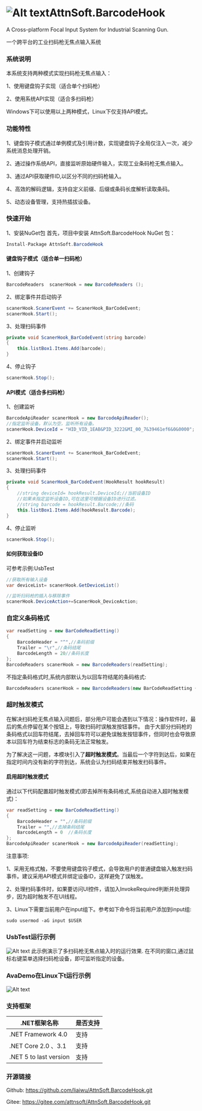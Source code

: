 # ![Alt text](BarcodeHook/BarcodeReader.ico "AttnSoft.AutoUpdate")AttnSoft.BarcodeHook
A Cross-platform Focal Input System for Industrial Scanning Gun.

一个跨平台的工业扫码枪无焦点输入系统
### 系统说明
本系统支持两种模式实现扫码枪无焦点输入：

1、使用键盘钩子实现（适合单个扫码枪）

2、使用系统API实现（适合多扫码枪）

Windows下可以使用以上两种模式，Linux下仅支持API模式。


### 功能特性
1、键盘钩子模式通过单例模式及引用计数，实现键盘钩子全局仅注入一次，减少系统消息处理开销。

2、通过操作系统API，直接监听原始硬件输入，实现工业条码枪无焦点输入。

3、通过API获取硬件ID,以区分不同的扫码枪输入。

4、高效的解码逻辑，支持自定义前缀、后缀或条码长度解析读取条码。

5、动态设备管理，支持热插拔设备。
### 快速开始
1、安装NuGet包
首先，项目中安装 AttnSoft.BarcodeHook NuGet 包：
```csharp
Install-Package AttnSoft.BarcodeHook
```
#### 键盘钩子模式（适合单一扫码枪）
1、创建钩子
```csharp
BarcodeReaders  scanerHook = new BarcodeReaders ();
```
2、绑定事件并启动钩子
```csharp
scanerHook.ScanerEvent += ScanerHook_BarCodeEvent;
scanerHook.Start();
```
3、处理扫码事件
```csharp
private void ScanerHook_BarCodeEvent(string barcode)
{
    this.listBox1.Items.Add(barcode);
}
```
4、停止钩子
```csharp
scanerHook.Stop();
```
#### API模式（适合多扫码枪）
1、创建监听
```csharp
BarcodeApiReader scanerHook = new BarcodeApiReader();
//指定监听设备。默认为空，监听所有设备。
scanerHook.DeviceId = "HID_VID_1EAB&PID_3222&MI_00_7&39461ef6&0&0000";
```
2、绑定事件并启动监听
```csharp
scanerHook.ScanerEvent += ScanerHook_BarCodeEvent;
scanerHook.Start();
```
3、处理扫码事件
```csharp
private void ScanerHook_BarCodeEvent(HookResult hookResult)
{
    //string deviceId= hookResult.DeviceId;//当前设备ID
    //如果未指定监听设备ID,可在这里可根据设备ID进行过滤。
    //string barcode = hookResult.Barcode;//条码
    this.listBox1.Items.Add(hookResult.Barcode);
}
```
4、停止监听
```csharp
scanerHook.Stop();
```
#### 如何获取设备ID
可参考示例:UsbTest
```csharp
//获取所有输入设备
var deviceList= scanerHook.GetDeviceList()

//监听扫码枪的插入与移除事件
scanerHook.DeviceAction+=ScanerHook_DeviceAction;
```

### 自定义条码格式

```csharp
var readSetting = new BarCodeReadSetting()
{
    BarcodeHeader = "^",//条码前缀
    Trailer = "\r",//条码结尾
    BarcodeLength = 20//条码长度
};
BarcodeReaders scanerHook = new BarcodeReaders(readSetting);
```
不指定条码格式时,系统内部默认为以回车符结尾的条码格式:
```csharp
BarcodeReaders scanerHook = new BarcodeReaders(new BarCodeReadSetting { Trailer="\r"});
```
### 超时触发模式

在解决扫码枪无焦点输入问题后，部分用户可能会遇到以下情况：操作软件时，最后的焦点停留在某个按钮上，导致扫码时误触发按钮事件。
由于大部分扫码枪的条码格式以回车符结尾，去掉回车符可以避免误触发按钮事件，但同时也会导致原本以回车符为结束标志的条码无法正常触发。

为了解决这一问题，本模块引入了**超时触发模式**。当最后一个字符到达后，如果在指定时间内没有新的字符到达，系统会认为扫码结束并触发扫码事件。

#### 启用超时触发模式

通过以下代码配置超时触发模式(即去掉所有条码格式,系统自动进入超时触发模式)：
```csharp
var readSetting = new BarCodeReadSetting()
{
    BarcodeHeader = "",//条码前缀
    Trailer = "",//去掉条码结尾
    BarcodeLength = 0  //条码长度
};
BarcodeApiReader scanerHook = new BarcodeApiReader(readSetting);
```
注意事项:

1、采用无格式触，不要使用键盘钩子模式，会导致用户的普通键盘输入触发扫码事件。建议采用API模式并绑定设备ID，这样避免了误触发。


2、处理扫码事件时，如果要访问UI控件，请加入InvokeRequired判断并处理异步，因为超时触发不在UI线程。

3、Linux下需要当前用户在input组下。参考如下命令将当前用户添加到input组:
```
sudo usermod -aG input $USER
```
### UsbTest运行示例
![Alt text](demo.gif "Demo")
此示例演示了多扫码枪无焦点输入时的运行效果.
在不同的窗口,通过鼠标右键菜单选择扫码枪设备，即可监听指定的设备。
### AvaDemo在Linux下t运行示例
![Alt text](Avdemo.gif "Demo")

### 支持框架

| .NET框架名称               | 是否支持 |
| -------------------------- | -------- |
| .NET Framework 4.0        | 支持     |
| .NET Core 2.0 、3.1        | 支持     |
| .NET 5  to last version   | 支持     |

### 开源链接
Github: https://github.com/liaiwu/AttnSoft.BarcodeHook.git

Gitee:  https://gitee.com/attnsoft/AttnSoft.BarcodeHook.git

